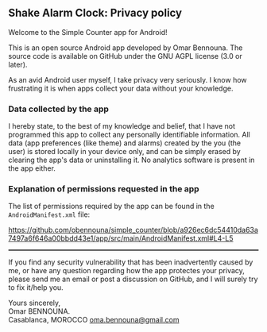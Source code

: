 ## Shake Alarm Clock: Privacy policy

Welcome to the Simple Counter app for Android!

This is an open source Android app developed by Omar Bennouna.
The source code is available on GitHub under the GNU AGPL license (3.0 or later).

As an avid Android user myself, I take privacy very seriously.
I know how frustrating it is when apps collect your data without your knowledge.

### Data collected by the app

I hereby state, to the best of my knowledge and belief, that I have not programmed this app to collect any personally identifiable information. All data (app preferences (like theme) and alarms) created by the you (the user) is stored locally in your device only, and can be simply erased by clearing the app's data or uninstalling it. No analytics software is present in the app either.

### Explanation of permissions requested in the app

The list of permissions required by the app can be found in the `AndroidManifest.xml` file:

https://github.com/obennouna/simple_counter/blob/a926ec6dc54410da63a7497a6f646a00bbdd43e1/app/src/main/AndroidManifest.xml#L4-L5
<br/>

<hr style="border:1px solid gray">

If you find any security vulnerability that has been inadvertently caused by me, or have any question regarding how the app protectes your privacy, please send me an email or post a discussion on GitHub, and I will surely try to fix it/help you.

Yours sincerely,  
Omar BENNOUNA.  
Casablanca, MOROCCO
oma.bennouna@gmail.com